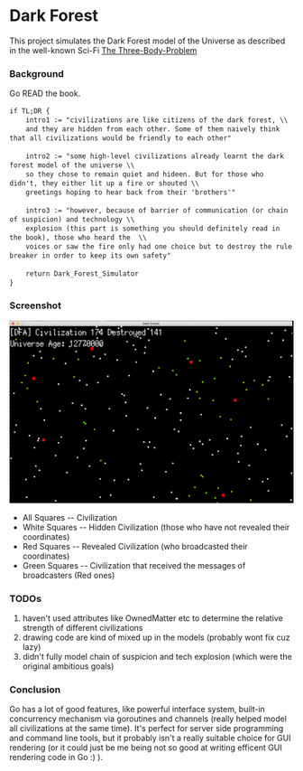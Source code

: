 # Dark Forest

This project simulates the Dark Forest model of the Universe as described in the well-known Sci-Fi [The Three-Body-Problem](https://en.wikipedia.org/wiki/The_Three-Body_Problem)

### Background
Go READ the book.
```{go}
if TL;DR { 
	intro1 := "civilizations are like citizens of the dark forest, \\
	and they are hidden from each other. Some of them naively think that all civilizations would be friendly to each other"

	intro2 := "some high-level civilizations already learnt the dark forest model of the universe \\
	so they chose to remain quiet and hideen. But for those who didn't, they either lit up a fire or shouted \\
	greetings hoping to hear back from their 'brothers'"

	intro3 := "however, because of barrier of communication (or chain of suspicion) and technology \\ 
	explosion (this part is something you should definitely read in the book), those who heard the  \\
	voices or saw the fire only had one choice but to destroy the rule breaker in order to keep its own safety"

	return Dark_Forest_Simulator
}
```

### Screenshot
![](./images/demo.png)
* All Squares -- Civilization
* White Squares -- Hidden Civilization (those who have not revealed their coordinates)
* Red Squares -- Revealed Civilization (who broadcasted their coordinates)
* Green Squares -- Civilization that received the messages of broadcasters (Red ones)

### TODOs
1. haven't used attributes like OwnedMatter etc to determine the relative strength of different civilizations
2. drawing code are kind of mixed up in the models (probably wont fix cuz lazy)
3. didn't fully model chain of suspicion and tech explosion (which were the original ambitious goals)

### Conclusion
Go has a lot of good features, like powerful interface system, built-in concurrency mechanism via goroutines and channels (really helped model all civilizations at the same time). It's perfect for server side programming and command line tools, but it probably isn't a really suitable choice for GUI rendering (or it could just be me being not so good at writing efficent GUI rendering code in Go :) ).

